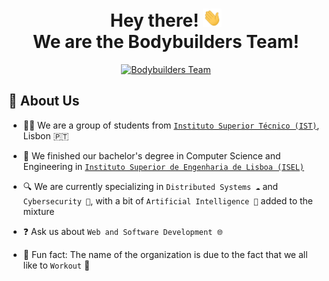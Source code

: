 <h1 align="center">
    Hey there! <img src="https://raw.githubusercontent.com/ABSphreak/ABSphreak/master/gifs/Hi.gif" width="30"><br> We are the <strong>Bodybuilders Team</strong>!
</h1>

<p align="center">
    <a href="https://github.com/bodybuilders-team">
        <img src="https://img.shields.io/badge/Bodybuilders%20Team-Organization-blue?style=for-the-badge&logo=github" alt="Bodybuilders Team">
    </a>
</p>


## 📌 About Us

- 👨‍💻 We are a group of students from [`Instituto Superior Técnico (IST)`](https://tecnico.ulisboa.pt/en/), Lisbon 🇵🇹

- 🔭 We finished our bachelor's degree in Computer Science and Engineering in [`Instituto Superior de Engenharia de Lisboa (ISEL)`](https://www.isel.pt/en)
 
- 🔍 We are currently specializing in `Distributed Systems ☁️` and `Cybersecurity 🔐`, with a bit of `Artificial Intelligence 🧠` added to the mixture

- ❓ Ask us about `Web and Software Development 🌐`

- 🦆 Fun fact: The name of the organization is due to the fact that we all like to `Workout` 💪
